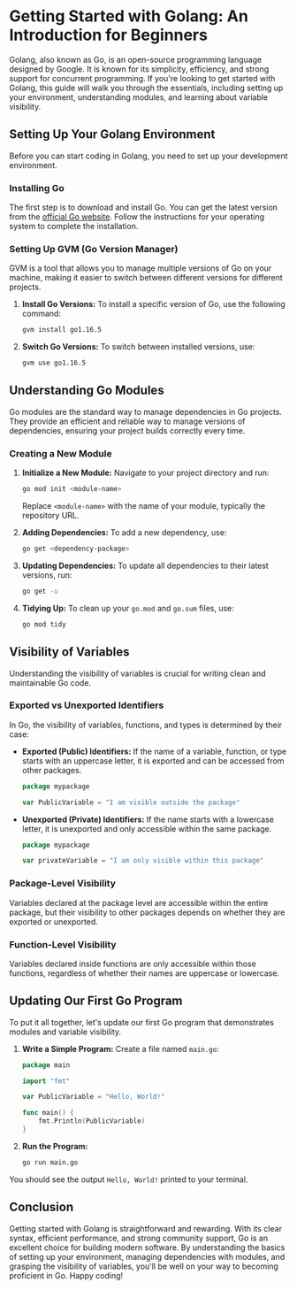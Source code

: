 # Getting Started with Golang: An Introduction for Beginners

Golang, also known as Go, is an open-source programming language designed by Google. It is known for its simplicity, efficiency, and strong support for concurrent programming. If you're looking to get started with Golang, this guide will walk you through the essentials, including setting up your environment, understanding modules, and learning about variable visibility.

## Setting Up Your Golang Environment

Before you can start coding in Golang, you need to set up your development environment.

### Installing Go

The first step is to download and install Go. You can get the latest version from the [official Go website](https://golang.org/dl/). Follow the instructions for your operating system to complete the installation.

### Setting Up GVM (Go Version Manager)

GVM is a tool that allows you to manage multiple versions of Go on your machine, making it easier to switch between different versions for different projects.

1. **Install Go Versions:**
   To install a specific version of Go, use the following command:
   ```sh
   gvm install go1.16.5
   ```

2. **Switch Go Versions:**
   To switch between installed versions, use:
   ```sh
   gvm use go1.16.5
   ```

## Understanding Go Modules

Go modules are the standard way to manage dependencies in Go projects. They provide an efficient and reliable way to manage versions of dependencies, ensuring your project builds correctly every time.

### Creating a New Module

1. **Initialize a New Module:**
   Navigate to your project directory and run:
   ```sh
   go mod init <module-name>
   ```
   Replace `<module-name>` with the name of your module, typically the repository URL.

2. **Adding Dependencies:**
   To add a new dependency, use:
   ```sh
   go get <dependency-package>
   ```

3. **Updating Dependencies:**
   To update all dependencies to their latest versions, run:
   ```sh
   go get -u
   ```

4. **Tidying Up:**
   To clean up your `go.mod` and `go.sum` files, use:
   ```sh
   go mod tidy
   ```

## Visibility of Variables

Understanding the visibility of variables is crucial for writing clean and maintainable Go code.

### Exported vs Unexported Identifiers

In Go, the visibility of variables, functions, and types is determined by their case:

- **Exported (Public) Identifiers:**
  If the name of a variable, function, or type starts with an uppercase letter, it is exported and can be accessed from other packages.
  ```go
  package mypackage

  var PublicVariable = "I am visible outside the package"
  ```

- **Unexported (Private) Identifiers:**
  If the name starts with a lowercase letter, it is unexported and only accessible within the same package.
  ```go
  package mypackage

  var privateVariable = "I am only visible within this package"
  ```

### Package-Level Visibility

Variables declared at the package level are accessible within the entire package, but their visibility to other packages depends on whether they are exported or unexported.

### Function-Level Visibility

Variables declared inside functions are only accessible within those functions, regardless of whether their names are uppercase or lowercase.

## Updating Our First Go Program

To put it all together, let's update our first Go program that demonstrates modules and variable visibility.

1. **Write a Simple Program:**
   Create a file named `main.go`:
   ```go
   package main

   import "fmt"

   var PublicVariable = "Hello, World!"

   func main() {
       fmt.Println(PublicVariable)
   }
   ```

2. **Run the Program:**
   ```sh
   go run main.go
   ```

You should see the output `Hello, World!` printed to your terminal.

## Conclusion

Getting started with Golang is straightforward and rewarding. With its clear syntax, efficient performance, and strong community support, Go is an excellent choice for building modern software. By understanding the basics of setting up your environment, managing dependencies with modules, and grasping the visibility of variables, you'll be well on your way to becoming proficient in Go. Happy coding!